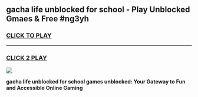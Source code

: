 
## gacha life unblocked for school - Play Unblocked Gmaes & Free #ng3yh
<h3>
<a href="https://news.freeplayer.one?title=gacha_life_unblocked_for_school&ref=24F">CLICK TO PLAY</a></h3>
<hr>

<h3>
<a href="https://news.freeplayer.one?title=gacha_life_unblocked_for_school&ref=24F">CLICK 2 PLAY</a>
  
</h3>

<a href="https://news.freeplayer.one?title=gacha_life_unblocked_for_school&ref=24F/"><img src="https://clearcache.store/games.png"></a>


**gacha life unblocked for school games unblocked: Your Gateway to Fun and Accessible Online Gaming**
